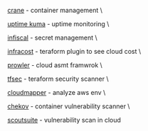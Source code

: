[crane](https://github.com/InfuseAI/crane) - container management \ 

[uptime kuma](https://github.com/louislam/uptime-kuma) - uptime monitoring \

[infiscal](https://github.com/Infisical/infisical) - secret management \

[infracost](https://github.com/infracost/infracost) - teraform plugin to see cloud cost \

[prowler](https://github.com/prowler-cloud/prowler) - cloud asmt framwrok \

[tfsec](https://github.com/aquasecurity/tfsec) - teraform security scanner \

[cloudmapper](https://github.com/duo-labs/cloudmapper) - analyze aws env \

[chekov](https://github.com/bridgecrewio/checkov) - container vulnerability scanner \

[scoutsuite](https://github.com/nccgroup/ScoutSuite) - vulnerability scan in cloud
